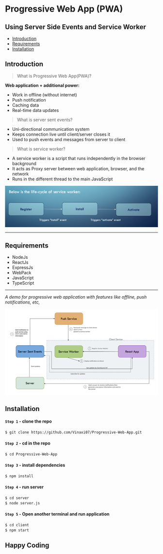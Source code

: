 # Progressive Web App (PWA)
## Using Server Side Events and Service Worker

- [Introduction](#introduction)
- [Requirements](#requirements)
- [Installation](#Installation)


## Introduction

> What is Progressive Web App(PWA)?

  __Web application + additional power:__
 - Work in offline (without internet)
 - Push notification
 - Caching data
 - Real-time data updates

> What is server sent events?
- Uni-directional communication system
- Keeps connection live until client/server closes it
- Used to push events and messages from server to client

> What is service worker?
- A service worker is a script that runs independently in the browser background
- It acts as Proxy server between web application, browser, and the network
- Runs in the different thread to the main JavaScript

<img src="images/Service_worker_lifecycle.png" style="max-width: 100%"/>


---
## Requirements
- NodeJs
- ReactJs
- ExpressJs
- WebPack
- JavaScript 
- TypeScript

---

*A demo for progressive web application with features like offline, push notifications, etc,*

<img src="images/Demo_Work.png" style="max-width: 100%"/>


## Installation

#### `Step 1` - clone the repo

```bash
$ git clone https://github.com/Vinaxi07/Progressive-Web-App.git
```

#### `Step 2` - cd in the repo

```bash
$ cd Progressive-Web-App
```

#### `Step 3` - install dependencies

```bash
$ npm install
```

#### `Step 4` - run server

```bash
$ cd server
$ node server.js
```

#### `Step 5` - Open another terminal and run application

```bash
$ cd client
$ npm start
```

## Happy Coding 